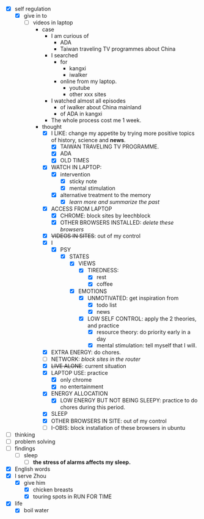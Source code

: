 - [x] self regulation
    - [x] give in to
        - [ ] videos in laptop
            - case
                - I am curious of
                    - ADA
                    - Taiwan traveling TV programmes about China
                - I searched 
                    - for
                        - kangxi
                        - iwalker
                    - online from my laptop.
                        - youtube
                        - other xxx sites
                - I watched almost all episodes 
                    - of iwalker about China mainland
                    - of ADA in kangxi
                - The whole process cost me 1 week.
            - thought
                - [x] I LIKE: change my appetite by trying more positive topics of history, science and **news**. 
                    - [x] TAIWAN TRAVELING TV PROGRAMME.
                    - [x] ADA
                    - [x] OLD TIMES
                - [x] WATCH IN LAPTOP:
                    - [x] intervention
                        - [x] sticky note
                        - [x] mental stimulation
                    - [x] alternative treatment to the memory
                        - [x] *learn more and summarize the past*
                - [x] ACCESS FROM LAPTOP
                    - [x] CHROME: block sites by leechblock
                    - [x] OTHER BROWSERS INSTALLED: *delete these browsers*
                - [x] ~~VIDEOS IN SITES~~: out of my control
                - [x] I
                    - [x] PSY
                        - [x] STATES
                            - [x] VIEWS
                                - [x] TIREDNESS: 
                                    - [x] rest
                                    - [x] coffee
                            - [x] EMOTIONS
                                - [x] UNMOTIVATED: get inspiration from
                                    - [x] todo list
                                    - [x] news
                                - [x] LOW SELF CONTROL: apply the 2 theories, and practice
                                    - [x] resource theory: do priority early in a day
                                    - [x] mental stimulation: tell myself that I will. 
                - [x] EXTRA ENERGY: do chores.
                - [ ] NETWORK: *block sites in the router*
                - [x] ~~LIVE ALONE~~: current situation
                - [x] LAPTOP USE: practice
                    - [x] only chrome
                    - [x] no entertainment
                - [x] ENERGY ALLOCATION
                    - [x] LOW ENERGY BUT NOT BEING SLEEPY: practice to do chores during this period.
                - [x] SLEEP
                - [x] OTHER BROWSERS IN SITE: out of my control
                - [ ] I-OBIS: block installation of these browsers in ubuntu
- [ ] thinking
- [ ] problem solving
- [ ] findings
    - [ ] sleep
        - [ ] **the stress of alarms affects my sleep.**
- [x] English words
- [x] I serve Zhou
    - [x] give him
        - [x] chicken breasts
        - [x] touring spots in RUN FOR TIME
- [x] life
    - [x] boil water
